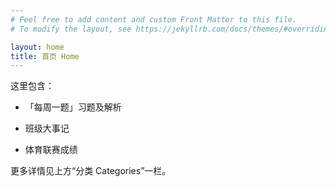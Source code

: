 ```yaml
---
# Feel free to add content and custom Front Matter to this file.
# To modify the layout, see https://jekyllrb.com/docs/themes/#overriding-theme-defaults

layout: home
title: 首页 Home
---
```


这里包含：

- 「每周一题」习题及解析

- 班级大事记

- 体育联赛成绩

更多详情见上方“分类 Categories”一栏。